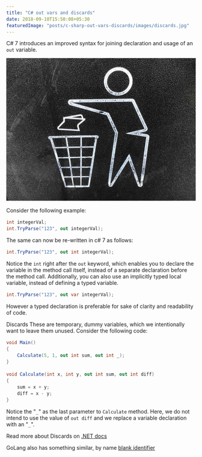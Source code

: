 ```yaml
---
title: "C# out vars and discards"
date: 2018-09-10T15:50:08+05:30
featuredImage: "posts/c-sharp-out-vars-discards/images/discards.jpg"
---
```


C# 7 introduces an improved syntax for joining declaration and usage of an `out` variable.

<img src="images/discards.jpg"/>

Consider the following example:

```csharp
int integerVal;
int.TryParse("123", out integerVal);
```

The same can now be re-written in c# 7 as follows:

```csharp
int.TryParse("123", out int integerVal);
```

Notice the `int` right after the `out` keyword, which enables you to declare the variable in the method call itself, instead of a separate declaration before the method call.
Additionally, you can also use an implicitly typed local variable, instead of defining a typed variable.

```csharp
int.TryParse("123", out var integerVal);
```

However a typed declaration is preferable for sake of clarity and readability of code.

Discards
These are temporary, dummy variables, which we intentionally want to leave them unused. Consider the following code:

```csharp
void Main()
{
    Calculate(5, 1, out int sum, out int _);
}

void Calculate(int x, int y, out int sum, out int diff)
{
    sum = x + y;
    diff = x - y;
}
```

Notice the "`_`" as the last parameter to `Calculate` method. Here, we do not intend to use the value of `out diff` and we replace a variable declaration with an "`_`".

Read more about Discards on [.NET docs](https://docs.microsoft.com/en-us/dotnet/csharp/discards)

GoLang also has something similar, by name [blank identifier](https://golang.org/ref/spec#Blank_identifier)

